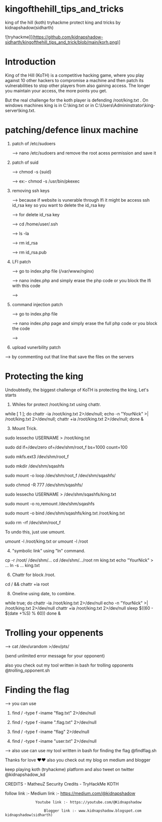 # kingofthehill_tips_and_tricks
king of the hill (koth) tryhackme protect king and tricks by kidnapshadow(sidharth)

 
 ![tryhackme][[(https://github.com/kidnapshadow-sidharth/kingofthehill_tips_and_trick/blob/main/korh.png)](https://github.com/kidnapshadow-sidharth/kingofthehill_tips_and_trick/blob/main/korh.png)]


<h1>Introduction</h1>
King of the Hill (KoTH) is a competitive hacking game, where you play against 10 other hackers to compromise a machine and then patch its vulnerabilities to stop other players from also gaining access. The longer you maintain your access, the more points you get.<br>

But the real challenge for the koth player is defending /root/king.txt . On windows machines king is in C:\king.txt or in C:\Users\Admininstrator\king-server\king.txt.

<h1>patching/defence linux machine</h1>

1. patch of /etc/sudoers
   
   --> nano /etc/sudoers  and remove the root acess permission and save it
   
3. patch of suid
   
   --> chmod -s {suid}
   
   --> ex:- chmod -s /usr/bin/pkexec
   
5. removing ssh keys
   
   --> because if website is vunerable through lfi it might be access ssh id_rsa key so you want to delete the id_rsa key
   
   --> for delete id_rsa key
   
   --> cd /home/user/.ssh
   
   --> ls -la
   
   --> rm id_rsa
   
   --> rm id_rsa.pub

7. LFI patch
   
   --> go to index.php file (/var/www/nginx)
   
   --> nano index.php and  simply erase the php code or you block the lfi with this code
   
   --> <?php include(str_replace("../"," ",$_GET["page"]));?>
   
9. command injection patch
    
   --> go to index.php file
   
   --> nano index.php page and simply erase the full php code or you block the code
   
   --> <?php
        if($_POST['cmd']){
                  ($_POST['cmd']);}?>
   
11. upload vunerbility patch
    
   --> by commenting out that line that save the files on the servers
    
<h1>Protecting the king</h1>

 Undoubtedly, the biggest challenge of KoTH is protecting the king, Let's starts
 
 1. Whiles for protect /root/king.txt using chattr.
    
while [ 1 ]; do chattr -ia /root/king.txt 2>/dev/null; echo -n "YourNick" >| /root/king.txt 2>/dev/null; chattr +ia /root/king.txt 2>/dev/null; done &

3. Mount Trick.
   
sudo lessecho USERNAME > /root/king.txt

sudo dd if=/dev/zero of=/dev/shm/root_f bs=1000 count=100

sudo mkfs.ext3 /dev/shm/root_f

sudo mkdir /dev/shm/sqashfs

sudo mount -o loop /dev/shm/root_f /dev/shm/sqashfs/

sudo chmod -R 777 /dev/shm/sqashfs/

sudo lessecho USERNAME > /dev/shm/sqashfs/king.txt

sudo mount -o ro,remount /dev/shm/sqashfs

sudo mount -o bind /dev/shm/sqashfs/king.txt /root/king.txt

sudo rm -rf /dev/shm/root_f <br>

To undo this, just use umount.<br>

umount -l /root/king.txt or umount -l /root

4. "symbolic link" using "ln" command.
   
cp -r /root/ /dev/shm/...
cd /dev/shm/.../root
rm king.txt
echo "YourNick" > ...
ln -s ... king.txt

6. Chattr for block /root.
   
cd / && chattr +ia root

8. Oneline using date, to combine.
   
while true; do
    chattr -ia /root/king.txt 2>/dev/null
    echo -n "YourNick" >| /root/king.txt 2>/dev/null
    chattr +ia /root/king.txt 2>/dev/null
    sleep $((60 - $(date +%S) % 60))
done &

<h1>Trolling your oppenents </h1>
  
  --> cat /dev/urandom >/dev/pts/<ptsvalue>
  
  (send unlimited error message for your opponent)
  
  also you check out my tool written in bash for trolling opponents @trolling_opponent.sh

  <h1>Finding the flag </h1>

  --> you can use 
  
  1. find / -type f -iname "flag.txt" 2>/dev/null
  
  2. find / -type f -iname ".flag.txt" 2>/dev/null

  3. find / -type f -iname "flag" 2>/dev/null

  4. find / -type f -iname "user.txt" 2>/dev/null

  --> also use can use my tool written in bash for finding the flag  @findflag.sh

  Thanks for love ❤❤ also you check out my blog on medium and blogger
  
  keep playing koth (tryhackme) platform and also tweet on twitter @kidnapshadow_kd

  CREDITS - MatheuZ Security Credits - TryHackMe KOTH

  follow link :-     Medium link :- https://medium.com/@kidnapshadow 

                  Youtube link :- https://youtube.com/@Kidnapshadow

                      Blogger link :- www.kidnapshadow.blogspot.com                                      kidnapshadow(sidharth)
